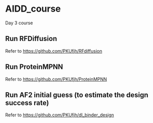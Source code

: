 # AIDD_course
Day 3 course

## Run RFDiffusion
Refer to https://github.com/PKUfjh/RFdiffusion

## Run ProteinMPNN
Refer to https://github.com/PKUfjh/ProteinMPNN

## Run AF2 initial guess (to estimate the design success rate)
Refer to https://github.com/PKUfjh/dl_binder_design


